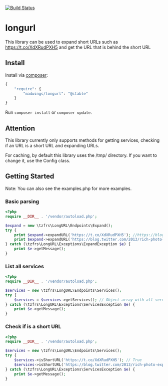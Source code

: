 [![Build Status](https://travis-ci.org/madwings/longurl.svg?branch=develop)](https://travis-ci.org/madwings/longurl)
    
# longurl

This library can be used to expand short URLs such as https://t.co/XdXRudPXH5 and get the URL that is behind the short URL

## Install

Install via [composer](https://getcomposer.org):

```javascript
{
    "require": {
        "madwings/longurl": "@stable"
    }
}
```

Run `composer install` or `composer update`.

## Attention

This library currently only supports methods for getting services, checking if an URL is a short URL and expanding URLs.

For caching, by default this library uses the /tmp/ directory. If you want to change it, use the Config class.

## Getting Started

Note: You can also see the examples.php for more examples.

### Basic parsing

```php
<?php
require __DIR__ . '/vendor/autoload.php';

$expand = new \tzfrs\LongURL\Endpoints\Expand();
try {
    print $expand->expandURL('https://t.co/XdXRudPXH5'); //https://blog.twitter.com/2013/rich-photo-experience-now-in-embedded-tweets-3
    print $expand->expandURL('https://blog.twitter.com/2013/rich-photo-experience-now-in-embedded-tweets-3'); //https://blog.twitter.com/2013/rich-photo-experience-now-in-embedded-tweets-3
} catch (\tzfrs\LongURL\Exceptions\ExpandException $e) {
    print $e->getMessage();
}
```

### List all services

```php
<?php
require __DIR__ . '/vendor/autoload.php';

$services = new \tzfrs\LongURL\Endpoints\Services();
try {
    $services = $services->getServices(); // Object array with all services
} catch (\tzfrs\LongURL\Exceptions\ServicesException $e) {
    print $e->getMessage();
}
```

### Check if is a short URL

```php
<?php
require __DIR__ . '/vendor/autoload.php';

$services = new \tzfrs\LongURL\Endpoints\Services();
try {
    $services->isShortURL('https://t.co/XdXRudPXH5'); // True
    $services->isShortURL('https://blog.twitter.com/2013/rich-photo-experience-now-in-embedded-tweets-3'); // False
} catch (\tzfrs\LongURL\Exceptions\ServicesException $e) {
    print $e->getMessage();
}
```
